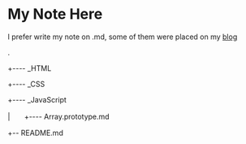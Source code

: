 # My Note Here

I prefer write my note on .md, some of them were placed on my [blog](http://l-movingon.github.io/) 

.

+---- _HTML

+---- _CSS

+---- _JavaScript

|　　+---- Array.prototype.md

+-- README.md
